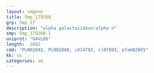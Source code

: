 ```yaml
---
layout: smgene
title: Smp_179260
grp: Smp_17
description: "alpha galactosidase:alpha n"
smp: Smp_179260.1
uniprot: "G4VLD6"
length:  2892
cdd: "PLN02692, PLN02808, cd14792, cl07893, pfam02065"
kk: ns
categories: sm
---
```

